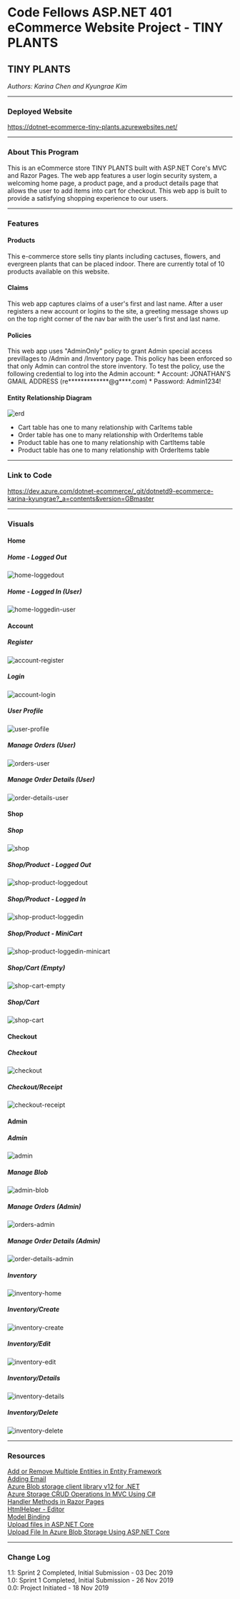 # Code Fellows ASP.NET 401 eCommerce Website Project - TINY PLANTS

## TINY PLANTS
*Authors: Karina Chen and Kyungrae Kim*

---

### Deployed Website
https://dotnet-ecommerce-tiny-plants.azurewebsites.net/

---

### About This Program
This is an eCommerce store TINY PLANTS built with ASP.NET Core's MVC and Razor Pages. The web app features a user login security system, a welcoming home page, a product page, and a product details page that allows the user to add items into cart for checkout. This web app is built to provide a satisfying shopping experience to our users.

---

### Features
#### Products
This e-commerce store sells tiny plants including cactuses, flowers, and evergreen plants that can be placed indoor. There are currently total of 10 products available on this website.
#### Claims
This web app captures claims of a user's first and last name. After a user registers a new account or logins to the site, a greeting message shows up on the top right corner of the nav bar with the user's first and last name.
#### Policies
This web app uses "AdminOnly" policy to grant Admin special access previllages to /Admin and /Inventory page. This policy has been enforced so that only Admin can control the store inventory. To test the policy, use the following credential to log into the Admin account:
    * Account: JONATHAN'S GMAIL ADDRESS (re*************@g****.com)
    * Password: Admin1234!
#### Entity Relationship Diagram
![erd](/dotnet_ECommerce/wwwroot/captures/ERD.png)
* Cart table has one to many relationship with CarItems table
* Order table has one to many relationship with OrderItems table
* Product table has one to many relationship with CartItems table
* Product table has one to many relationship with OrderItems table

---

### Link to Code
https://dev.azure.com/dotnet-ecommerce/_git/dotnetd9-ecommerce-karina-kyungrae?_a=contents&version=GBmaster

---

### Visuals
#### Home
##### Home - Logged Out
![home-loggedout](https://dev.azure.com/dotnet-ecommerce/b133a1d6-6623-481d-8fd2-365a886a89f8/_apis/git/repositories/c07e43b5-1b55-4bd6-b47f-6d0e100c8f0c/Items?path=%2Fdotnet_ECommerce%2Fdotnet_ECommerce%2Fwwwroot%2Fcaptures%2Fhome-loggedout.png&versionDescriptor%5BversionOptions%5D=0&versionDescriptor%5BversionType%5D=0&versionDescriptor%5Bversion%5D=master&download=false&resolveLfs=true&%24format=octetStream&api-version=5.0-preview.1)
##### Home - Logged In (User)
![home-loggedin-user](https://dev.azure.com/dotnet-ecommerce/b133a1d6-6623-481d-8fd2-365a886a89f8/_apis/git/repositories/c07e43b5-1b55-4bd6-b47f-6d0e100c8f0c/Items?path=%2Fdotnet_ECommerce%2Fdotnet_ECommerce%2Fwwwroot%2Fcaptures%2Fhome-loggedin-user.png&versionDescriptor%5BversionOptions%5D=0&versionDescriptor%5BversionType%5D=0&versionDescriptor%5Bversion%5D=master&download=false&resolveLfs=true&%24format=octetStream&api-version=5.0-preview.1)

#### Account
##### Register
![account-register](https://dev.azure.com/dotnet-ecommerce/b133a1d6-6623-481d-8fd2-365a886a89f8/_apis/git/repositories/c07e43b5-1b55-4bd6-b47f-6d0e100c8f0c/Items?path=%2Fdotnet_ECommerce%2Fdotnet_ECommerce%2Fwwwroot%2Fcaptures%2Faccount-register.png&versionDescriptor%5BversionOptions%5D=0&versionDescriptor%5BversionType%5D=0&versionDescriptor%5Bversion%5D=master&download=false&resolveLfs=true&%24format=octetStream&api-version=5.0-preview.1)
##### Login
![account-login](https://dev.azure.com/dotnet-ecommerce/b133a1d6-6623-481d-8fd2-365a886a89f8/_apis/git/repositories/c07e43b5-1b55-4bd6-b47f-6d0e100c8f0c/Items?path=%2Fdotnet_ECommerce%2Fdotnet_ECommerce%2Fwwwroot%2Fcaptures%2Faccount-login.png&versionDescriptor%5BversionOptions%5D=0&versionDescriptor%5BversionType%5D=0&versionDescriptor%5Bversion%5D=master&download=false&resolveLfs=true&%24format=octetStream&api-version=5.0-preview.1)
##### User Profile
![user-profile](https://dev.azure.com/dotnet-ecommerce/b133a1d6-6623-481d-8fd2-365a886a89f8/_apis/git/repositories/c07e43b5-1b55-4bd6-b47f-6d0e100c8f0c/Items?path=%2Fdotnet_ECommerce%2Fdotnet_ECommerce%2Fwwwroot%2Fcaptures%2Fuser-profile.png&versionDescriptor%5BversionOptions%5D=0&versionDescriptor%5BversionType%5D=0&versionDescriptor%5Bversion%5D=master&download=false&resolveLfs=true&%24format=octetStream&api-version=5.0-preview.1)
##### Manage Orders (User)
![orders-user](https://dev.azure.com/dotnet-ecommerce/b133a1d6-6623-481d-8fd2-365a886a89f8/_apis/git/repositories/c07e43b5-1b55-4bd6-b47f-6d0e100c8f0c/Items?path=%2Fdotnet_ECommerce%2Fdotnet_ECommerce%2Fwwwroot%2Fcaptures%2Forders-user.png&versionDescriptor%5BversionOptions%5D=0&versionDescriptor%5BversionType%5D=0&versionDescriptor%5Bversion%5D=master&download=false&resolveLfs=true&%24format=octetStream&api-version=5.0-preview.1)
##### Manage Order Details (User)
![order-details-user](https://dev.azure.com/dotnet-ecommerce/b133a1d6-6623-481d-8fd2-365a886a89f8/_apis/git/repositories/c07e43b5-1b55-4bd6-b47f-6d0e100c8f0c/Items?path=%2Fdotnet_ECommerce%2Fdotnet_ECommerce%2Fwwwroot%2Fcaptures%2Forder-details-user.png&versionDescriptor%5BversionOptions%5D=0&versionDescriptor%5BversionType%5D=0&versionDescriptor%5Bversion%5D=master&download=false&resolveLfs=true&%24format=octetStream&api-version=5.0-preview.1)

#### Shop
##### Shop
![shop](https://dev.azure.com/dotnet-ecommerce/b133a1d6-6623-481d-8fd2-365a886a89f8/_apis/git/repositories/c07e43b5-1b55-4bd6-b47f-6d0e100c8f0c/Items?path=%2Fdotnet_ECommerce%2Fdotnet_ECommerce%2Fwwwroot%2Fcaptures%2Fshop.png&versionDescriptor%5BversionOptions%5D=0&versionDescriptor%5BversionType%5D=0&versionDescriptor%5Bversion%5D=master&download=false&resolveLfs=true&%24format=octetStream&api-version=5.0-preview.1)
##### Shop/Product - Logged Out
![shop-product-loggedout](https://dev.azure.com/dotnet-ecommerce/b133a1d6-6623-481d-8fd2-365a886a89f8/_apis/git/repositories/c07e43b5-1b55-4bd6-b47f-6d0e100c8f0c/Items?path=%2Fdotnet_ECommerce%2Fdotnet_ECommerce%2Fwwwroot%2Fcaptures%2Fshop-product-loggedout.png&versionDescriptor%5BversionOptions%5D=0&versionDescriptor%5BversionType%5D=0&versionDescriptor%5Bversion%5D=master&download=false&resolveLfs=true&%24format=octetStream&api-version=5.0-preview.1)
##### Shop/Product - Logged In
![shop-product-loggedin](https://dev.azure.com/dotnet-ecommerce/b133a1d6-6623-481d-8fd2-365a886a89f8/_apis/git/repositories/c07e43b5-1b55-4bd6-b47f-6d0e100c8f0c/Items?path=%2Fdotnet_ECommerce%2Fdotnet_ECommerce%2Fwwwroot%2Fcaptures%2Fshop-product-loggedin.png&versionDescriptor%5BversionOptions%5D=0&versionDescriptor%5BversionType%5D=0&versionDescriptor%5Bversion%5D=master&download=false&resolveLfs=true&%24format=octetStream&api-version=5.0-preview.1)
##### Shop/Product - MiniCart
![shop-product-loggedin-minicart](https://dev.azure.com/dotnet-ecommerce/b133a1d6-6623-481d-8fd2-365a886a89f8/_apis/git/repositories/c07e43b5-1b55-4bd6-b47f-6d0e100c8f0c/Items?path=%2Fdotnet_ECommerce%2Fdotnet_ECommerce%2Fwwwroot%2Fcaptures%2Fshop-product-loggedin-minicart.png&versionDescriptor%5BversionOptions%5D=0&versionDescriptor%5BversionType%5D=0&versionDescriptor%5Bversion%5D=master&download=false&resolveLfs=true&%24format=octetStream&api-version=5.0-preview.1)
##### Shop/Cart (Empty)
![shop-cart-empty](https://dev.azure.com/dotnet-ecommerce/b133a1d6-6623-481d-8fd2-365a886a89f8/_apis/git/repositories/c07e43b5-1b55-4bd6-b47f-6d0e100c8f0c/Items?path=%2Fdotnet_ECommerce%2Fdotnet_ECommerce%2Fwwwroot%2Fcaptures%2Fshop-cart-empty.png&versionDescriptor%5BversionOptions%5D=0&versionDescriptor%5BversionType%5D=0&versionDescriptor%5Bversion%5D=master&download=false&resolveLfs=true&%24format=octetStream&api-version=5.0-preview.1)
##### Shop/Cart
![shop-cart](https://dev.azure.com/dotnet-ecommerce/b133a1d6-6623-481d-8fd2-365a886a89f8/_apis/git/repositories/c07e43b5-1b55-4bd6-b47f-6d0e100c8f0c/Items?path=%2Fdotnet_ECommerce%2Fdotnet_ECommerce%2Fwwwroot%2Fcaptures%2Fshop-cart.png&versionDescriptor%5BversionOptions%5D=0&versionDescriptor%5BversionType%5D=0&versionDescriptor%5Bversion%5D=master&download=false&resolveLfs=true&%24format=octetStream&api-version=5.0-preview.1)

#### Checkout
##### Checkout
![checkout](https://dev.azure.com/dotnet-ecommerce/b133a1d6-6623-481d-8fd2-365a886a89f8/_apis/git/repositories/c07e43b5-1b55-4bd6-b47f-6d0e100c8f0c/Items?path=%2Fdotnet_ECommerce%2Fdotnet_ECommerce%2Fwwwroot%2Fcaptures%2Fcheckout.png&versionDescriptor%5BversionOptions%5D=0&versionDescriptor%5BversionType%5D=0&versionDescriptor%5Bversion%5D=master&download=false&resolveLfs=true&%24format=octetStream&api-version=5.0-preview.1)
##### Checkout/Receipt
![checkout-receipt](https://dev.azure.com/dotnet-ecommerce/b133a1d6-6623-481d-8fd2-365a886a89f8/_apis/git/repositories/c07e43b5-1b55-4bd6-b47f-6d0e100c8f0c/Items?path=%2Fdotnet_ECommerce%2Fdotnet_ECommerce%2Fwwwroot%2Fcaptures%2Fcheckout-receipt.png&versionDescriptor%5BversionOptions%5D=0&versionDescriptor%5BversionType%5D=0&versionDescriptor%5Bversion%5D=master&download=false&resolveLfs=true&%24format=octetStream&api-version=5.0-preview.1)

#### Admin
##### Admin
![admin](https://dev.azure.com/dotnet-ecommerce/b133a1d6-6623-481d-8fd2-365a886a89f8/_apis/git/repositories/c07e43b5-1b55-4bd6-b47f-6d0e100c8f0c/Items?path=%2Fdotnet_ECommerce%2Fdotnet_ECommerce%2Fwwwroot%2Fcaptures%2Fadmin.png&versionDescriptor%5BversionOptions%5D=0&versionDescriptor%5BversionType%5D=0&versionDescriptor%5Bversion%5D=master&download=false&resolveLfs=true&%24format=octetStream&api-version=5.0-preview.1)
##### Manage Blob
![admin-blob](https://dev.azure.com/dotnet-ecommerce/b133a1d6-6623-481d-8fd2-365a886a89f8/_apis/git/repositories/c07e43b5-1b55-4bd6-b47f-6d0e100c8f0c/Items?path=%2Fdotnet_ECommerce%2Fdotnet_ECommerce%2Fwwwroot%2Fcaptures%2Fadmin-blob.png&versionDescriptor%5BversionOptions%5D=0&versionDescriptor%5BversionType%5D=0&versionDescriptor%5Bversion%5D=master&download=false&resolveLfs=true&%24format=octetStream&api-version=5.0-preview.1)
##### Manage Orders (Admin)
![orders-admin](https://dev.azure.com/dotnet-ecommerce/b133a1d6-6623-481d-8fd2-365a886a89f8/_apis/git/repositories/c07e43b5-1b55-4bd6-b47f-6d0e100c8f0c/Items?path=%2Fdotnet_ECommerce%2Fdotnet_ECommerce%2Fwwwroot%2Fcaptures%2Forders-admin.png&versionDescriptor%5BversionOptions%5D=0&versionDescriptor%5BversionType%5D=0&versionDescriptor%5Bversion%5D=master&download=false&resolveLfs=true&%24format=octetStream&api-version=5.0-preview.1)
##### Manage Order Details (Admin)
![order-details-admin](https://dev.azure.com/dotnet-ecommerce/b133a1d6-6623-481d-8fd2-365a886a89f8/_apis/git/repositories/c07e43b5-1b55-4bd6-b47f-6d0e100c8f0c/Items?path=%2Fdotnet_ECommerce%2Fdotnet_ECommerce%2Fwwwroot%2Fcaptures%2Forder-details-admin.png&versionDescriptor%5BversionOptions%5D=0&versionDescriptor%5BversionType%5D=0&versionDescriptor%5Bversion%5D=master&download=false&resolveLfs=true&%24format=octetStream&api-version=5.0-preview.1)
##### Inventory
![inventory-home](https://dev.azure.com/dotnet-ecommerce/b133a1d6-6623-481d-8fd2-365a886a89f8/_apis/git/repositories/c07e43b5-1b55-4bd6-b47f-6d0e100c8f0c/Items?path=%2Fdotnet_ECommerce%2Fdotnet_ECommerce%2Fwwwroot%2Fcaptures%2Finventory-home.png&versionDescriptor%5BversionOptions%5D=0&versionDescriptor%5BversionType%5D=0&versionDescriptor%5Bversion%5D=master&download=false&resolveLfs=true&%24format=octetStream&api-version=5.0-preview.1)
##### Inventory/Create
![inventory-create](https://dev.azure.com/dotnet-ecommerce/b133a1d6-6623-481d-8fd2-365a886a89f8/_apis/git/repositories/c07e43b5-1b55-4bd6-b47f-6d0e100c8f0c/Items?path=%2Fdotnet_ECommerce%2Fdotnet_ECommerce%2Fwwwroot%2Fcaptures%2Finventory-create.png&versionDescriptor%5BversionOptions%5D=0&versionDescriptor%5BversionType%5D=0&versionDescriptor%5Bversion%5D=master&download=false&resolveLfs=true&%24format=octetStream&api-version=5.0-preview.1)
##### Inventory/Edit
![inventory-edit](https://dev.azure.com/dotnet-ecommerce/b133a1d6-6623-481d-8fd2-365a886a89f8/_apis/git/repositories/c07e43b5-1b55-4bd6-b47f-6d0e100c8f0c/Items?path=%2Fdotnet_ECommerce%2Fdotnet_ECommerce%2Fwwwroot%2Fcaptures%2Finventory-edit.png&versionDescriptor%5BversionOptions%5D=0&versionDescriptor%5BversionType%5D=0&versionDescriptor%5Bversion%5D=master&download=false&resolveLfs=true&%24format=octetStream&api-version=5.0-preview.1)
##### Inventory/Details
![inventory-details](https://dev.azure.com/dotnet-ecommerce/b133a1d6-6623-481d-8fd2-365a886a89f8/_apis/git/repositories/c07e43b5-1b55-4bd6-b47f-6d0e100c8f0c/Items?path=%2Fdotnet_ECommerce%2Fdotnet_ECommerce%2Fwwwroot%2Fcaptures%2Finventory-details.png&versionDescriptor%5BversionOptions%5D=0&versionDescriptor%5BversionType%5D=0&versionDescriptor%5Bversion%5D=master&download=false&resolveLfs=true&%24format=octetStream&api-version=5.0-preview.1)
##### Inventory/Delete
![inventory-delete](https://dev.azure.com/dotnet-ecommerce/b133a1d6-6623-481d-8fd2-365a886a89f8/_apis/git/repositories/c07e43b5-1b55-4bd6-b47f-6d0e100c8f0c/Items?path=%2Fdotnet_ECommerce%2Fdotnet_ECommerce%2Fwwwroot%2Fcaptures%2Finventory-delete.png&versionDescriptor%5BversionOptions%5D=0&versionDescriptor%5BversionType%5D=0&versionDescriptor%5Bversion%5D=master&download=false&resolveLfs=true&%24format=octetStream&api-version=5.0-preview.1)

---

### Resources
[Add or Remove Multiple Entities in Entity Framework](https://www.entityframeworktutorial.net/entityframework6/addrange-removerange.aspx)  
[Adding Email](https://www.learnrazorpages.com/razor-pages/tutorial/bakery/email)  
[Azure Blob storage client library v12 for .NET](https://docs.microsoft.com/en-us/azure/storage/blobs/storage-quickstart-blobs-dotnet)  
[Azure Storage CRUD Operations In MVC Using C#](https://www.c-sharpcorner.com/article/azure-storage-crud-operations-in-mvc-using-c-sharp-part-two/)  
[Handler Methods in Razor Pages](https://www.learnrazorpages.com/razor-pages/handler-methods)  
[HtmlHelper - Editor](https://www.tutorialsteacher.com/mvc/htmlhelper-editor-editorfor)  
[Model Binding](https://www.learnrazorpages.com/razor-pages/model-binding)  
[Upload files in ASP.NET Core](https://docs.microsoft.com/en-us/aspnet/core/mvc/models/file-uploads?view=aspnetcore-3.1)  
[Upload File In Azure Blob Storage Using ASP.NET Core](https://www.c-sharpcorner.com/article/upload-files-in-azure-blob-storage-using-asp-net-core/)

---

### Change Log
1.1: Sprint 2 Completed, Initial Submission - 03 Dec 2019  
1.0: Sprint 1 Completed, Initial Submission - 26 Nov 2019  
0.0: Project Initiated - 18 Nov 2019  
